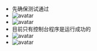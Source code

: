 * 先确保测试通过
* ![avatar](https://github.com/haidragon/dragonhook/blob/master/pages/page2/images/1.png)
* ![avatar](https://github.com/haidragon/dragonhook/blob/master/pages/page2/images/2.png)
* 目前只有控制台程序是运行成功的
* ![avatar](https://github.com/haidragon/dragonhook/blob/master/pages/page2/images/3.png)
* ![avatar](https://github.com/haidragon/dragonhook/blob/master/pages/page2/images/4.png)
